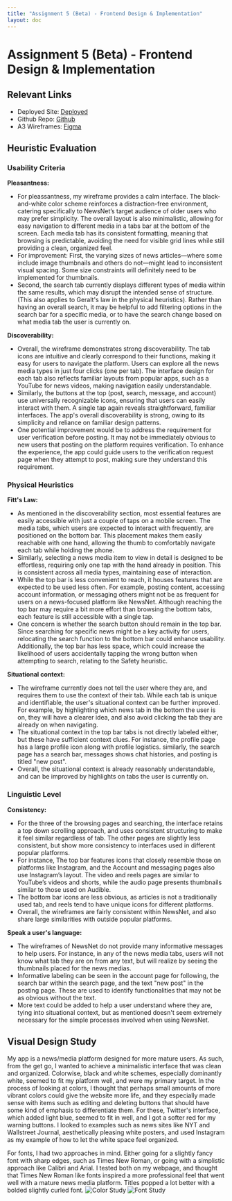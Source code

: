 ```yaml
---
title: "Assignment 5 (Beta) - Frontend Design & Implementation"
layout: doc
---
```


# Assignment 5 (Beta) - Frontend Design & Implementation

## Relevant Links
- Deployed Site: [Deployed](https://a5bfrontend-p3n228xh3-tony-xiaos-projects-2fcc7839.vercel.app/)
- Github Repo: [Github](https://github.com/tonyx1107/test-frontend)
- A3 Wireframes: [Figma](https://www.figma.com/proto/s6JcSUkV3YkiWBgwTYlDYi/A3-Wireframe?node-id=2075-440&node-type=canvas&t=2Gg83fYj6LNwxfSE-1&scaling=min-zoom&content-scaling=fixed&page-id=0%3A1&starting-point-node-id=2075%3A440)

## Heuristic Evaluation

### Usability Criteria

**Pleasantness:**
- For pleassantness, my wireframe provides a calm interface. The black-and-white color scheme reinforces a distraction-free environment, catering specifically to NewsNet’s target audience of older users who may prefer simplicity. The overall layout is also minimalistic, allowing for easy navigation to different media in a tabs bar at the bottom of the screen. Each media tab has its consistent formatting, meaning that browsing is predictable, avoiding the need for visible grid lines while still providing a clean, organized feel.  
- For improvement: First, the varying sizes of news articles—where some include image thumbnails and others do not—might lead to inconsistent visual spacing. Some size constraints will definitely need to be implemented for thumbnails. 
- Second, the search tab currently displays different types of media within the same results, which may disrupt the intended sense of structure. (This also applies to Geralt's law in the physical heuristics). Rather than having an overall search, it may be helpful to add filtering options in the search bar for a specific media, or to have the search change based on what media tab the user is currently on. 

**Discoverability:**
- Overall, the wireframe demonstrates strong discoverability. The tab icons are intuitive and clearly correspond to their functions, making it easy for users to navigate the platform. Users can explore all the news media types in just four clicks (one per tab). The interface design for each tab also reflects familiar layouts from popular apps, such as a YouTube for news videos, making navigation easily understandable.
- Similarly, the buttons at the top (post, search, message, and account) use universally recognizable icons, ensuring that users can easily interact with them. A single tap again reveals straightforward, familiar interfaces. The app's overall discoverability is strong, owing to its simplicity and reliance on familiar design patterns. 
- One potential improvement would be to address the requirement for user verification before posting. It may not be immediately obvious to new users that posting on the platform requires verification. To enhance the experience, the app could guide users to the verification request page when they attempt to post, making sure they understand this requirement.

### Physical Heuristics
**Fitt's Law:** 
- As mentioned in the discoverability section, most essential features are easily accessible with just a couple of taps on a mobile screen. The media tabs, which users are expected to interact with frequently, are positioned on the bottom bar. This placement makes them easily reachable with one hand, allowing the thumb to comfortably navigate each tab while holding the phone.
- Similarly, selecting a news media item to view in detail is designed to be effortless, requiring only one tap with the hand already in position. This is consistent across all media types, maintaining ease of interaction.
- While the top bar is less convenient to reach, it houses features that are expected to be used less often. For example, posting content, accessing account information, or messaging others might not be as frequent for users on a news-focused platform like NewsNet. Although reaching the top bar may require a bit more effort than browsing the bottom tabs, each feature is still accessible with a single tap.
- One concern is whether the search button should remain in the top bar. Since searching for specific news might be a key activity for users, relocating the search function to the bottom bar could enhance usability. Additionally, the top bar has less space, which could increase the likelihood of users accidentally tapping the wrong button when attempting to search, relating to the Safety heuristic. 

**Situational context:**
- The wireframe currently does not tell the user where they are, and requires them to use the context of their tab. While each tab is unique and identifiable, the user's situational context can be further improved. For example, by highlighting which news tab in the bottom the user is on, they will have a clearer idea, and also avoid clicking the tab they are already on when navigating. 
- The situational context in the top bar tabs is not directly labeled either, but these have sufficient context clues. For instance, the profile page has a large profile icon along with profile logistics. similarly, the search page has a search bar, messages shows chat histories, and posting is titled "new post". 
- Overall, the situational context is already reasonably understandable, and can be improved by highlights on tabs the user is currently on. 

### Linguistic Level

**Consistency:**
- For the three of the browsing pages and searching, the interface retains a top down scrolling approach, and uses consistent structuring to make it feel similar regardless of tab. The other pages are slightly less consistent, but show more consistency to interfaces used in different popular platforms. 
- For instance, The top bar features icons that closely resemble those on platforms like Instagram, and the Account and messaging pages also use Instagram’s layout. The video and reels pages are similar to YouTube’s videos and shorts, while the audio page presents thumbnails similar to those used on Audible.
-  The bottom bar icons are less obvious, as articles is not a traditionally used tab, and reels tend to have unique icons for different platforms. 
- Overall, the wireframes are fairly consistent within NewsNet, and also share large similarities with outside popular platforms. 

**Speak a user's language:**
- The wireframes of NewsNet do not provide many informative messages to help users. For instance, in any of the news media tabs, users will not know what tab they are on from any text, but will realize by seeing the thumbnails placed for the news medias. 
- Informative labeling can be seen in the account page for following, the search bar within the search page, and the text "new post" in the posting page. These are used to identify functionalities that may not be as obvious without the text. 
- More text could be added to help a user understand where they are, tying into situational context, but as mentioned doesn't seem extremely necessary for the simple processes involved when using NewsNet. 

## Visual Design Study

My app is a news/media platform designed for more mature users. As such, from the get go, I wanted to achieve a minimalistic interface that was clean and organized. Colorwise, black and white schemes, especially dominantly white, seemed to fit my platform well, and were my primary target. In the process of looking at colors, I thought that perhaps small amounts of more vibrant colors could give the website more life, and they especially made sense with items such as editing and deleting buttons that should have some kind of emphasis to differentiate them. For these, Twitter's interface, which added light blue, seemed to fit in well, and I got a softer red for my warning buttons. I looked to examples such as news sites like NYT and Wallstreet Journal, aesthetically pleasing white posters, and used Instagram as my example of how to let the white space feel organized. 

For fonts, I had two approaches in mind. Either going for a slightly fancy font with sharp edges, such as Times New Roman, or going with a simplistic approach like Calibri and Arial. I tested both on my webpage, and thought that Times New Roman like fonts inspired a more professional feel that went well with a mature news media platform. Titles popped a lot better with a bolded slightly curled font. 
![Color Study](a5-files/color.jpg)
![Font Study](a5-files/font.jpg)